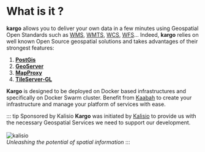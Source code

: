 # What is it ?

**kargo** allows you to deliver your own data in a few minutes using Geospatial Open Standards such as [WMS](http://www.opengeospatial.org/standards/wms), [WMTS](http://www.opengeospatial.org/standards/wmts), [WCS](http://www.opengeospatial.org/standards/wcs), [WFS](http://www.opengeospatial.org/standards/wfs)... Indeed, **kargo** relies on well known Open Source geospatial solutions and takes advantages of their strongest features:

1. [**PostGis**](http://postgis.net/)
2. [**GeoServer**](http://geoserver.org/)
3. [**MapProxy**](https://mapproxy.org/)
4. [**TileServer-GL**](http://tileserver.org/)

**Kargo** is designed to be deployed on Docker based infrastructures and specifically on Docker Swarm cluster. Benefit from [Kaabah](https://kalisio.github.io/kaabah/) to create your infrastructure and manage your platform of services with ease.

::: tip Sponsored by Kalisio
**Kargo** was initiated by [Kalisio](https://kalisio.com) to provide us with the necessary Geospatial Services we need to support our development.<br/><br/>
![kalisio](https://s3.eu-central-1.amazonaws.com/kalisio-artwork/kalisio/kalisio-logo-256x112.png)<br/>
*Unleashing the potential of spatial information*
::: 
